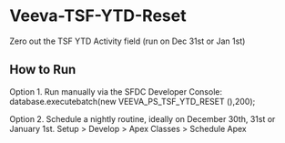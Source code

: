 Veeva-TSF-YTD-Reset
===========================

Zero out the TSF YTD Activity field (run on Dec 31st or Jan 1st)

How to Run
--------------
Option 1. Run manually via the SFDC Developer Console:
database.executebatch(new VEEVA_PS_TSF_YTD_RESET (),200); 
	
Option 2. Schedule a nightly routine, ideally on December 30th, 31st or January 1st.
Setup > Develop > Apex Classes > Schedule Apex
